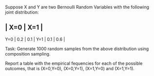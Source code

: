 

Suppose X and Y are two Bernoulli Random Variables with the following joint distribution:

| X=0 | X=1 |
--------------
Y=0 | 0.2 | 0.1 |
Y=1 | 0.1 | 0.6 |

Task: Generate 1000 random samples from the above distribution using composition sampling.

Report a table with the empirical fequencies for each of the possible outcomes, that is (X=0,Y=0), 
(X=0,Y=1), (X=1,Y=0) and (X=1,Y=1).



